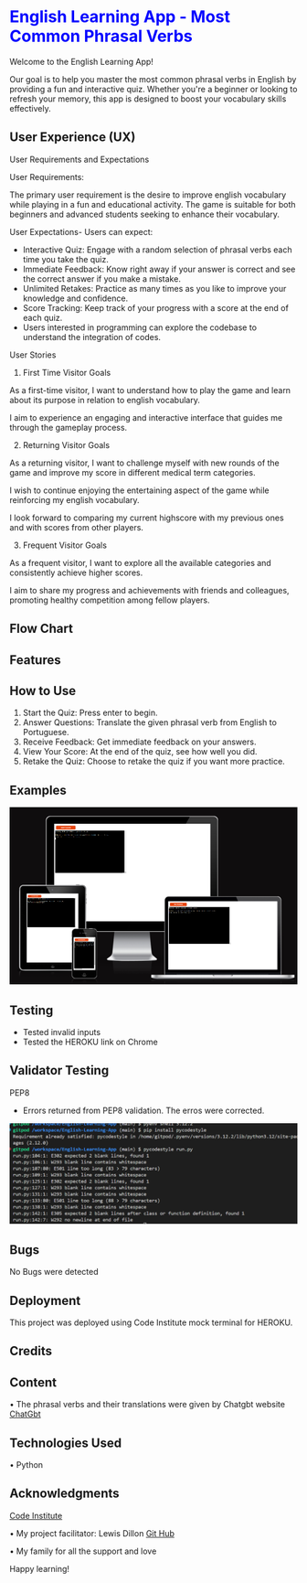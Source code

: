 <h1 style="color:blue;">English Learning App - Most Common Phrasal Verbs</h1>

Welcome to the English Learning App! 

Our goal is to help you master the most common phrasal verbs in English by providing a fun and interactive quiz. Whether you're a beginner or looking to refresh your memory, this app is designed to boost your vocabulary skills effectively.

## User Experience (UX)

User Requirements and Expectations

User Requirements: 

The primary user requirement is the desire to improve english vocabulary while playing in a fun and educational activity. The game is suitable for both beginners and advanced students seeking to enhance their vocabulary.

User Expectations- Users can expect:
- Interactive Quiz: Engage with a random selection of phrasal verbs each time you take the quiz.
- Immediate Feedback: Know right away if your answer is correct and see the correct answer if you make a mistake.
- Unlimited Retakes: Practice as many times as you like to improve your knowledge and confidence.
- Score Tracking: Keep track of your progress with a score at the end of each quiz.
- Users interested in programming can explore the codebase to understand the integration of codes.

User Stories

1) First Time Visitor Goals

As a first-time visitor, I want to understand how to play the game and learn about its purpose in relation to english vocabulary.

I aim to experience an engaging and interactive interface that guides me through the gameplay process.

2) Returning Visitor Goals

As a returning visitor, I want to challenge myself with new rounds of the game and improve my score in different medical term categories.

I wish to continue enjoying the entertaining aspect of the game while reinforcing my english vocabulary.

I look forward to comparing my current highscore with my previous ones and with scores from other players.

3. Frequent Visitor Goals

As a frequent visitor, I want to explore all the available categories and consistently achieve higher scores.

I aim to share my progress and achievements with friends and colleagues, promoting healthy competition among fellow players.

## Flow Chart

## Features
## How to Use
1. Start the Quiz: Press enter to begin.
2. Answer Questions: Translate the given phrasal verb from English to Portuguese.
3. Receive Feedback: Get immediate feedback on your answers.
4. View Your Score: At the end of the quiz, see how well you did.
5. Retake the Quiz: Choose to retake the quiz if you want more practice.

## Examples

![Responsiviness](documentation/responsive.png)

## Testing

- Tested invalid inputs
- Tested the HEROKU link on Chrome 


## Validator Testing

PEP8
- Errors returned from PEP8 validation. The erros were corrected.


![Errors](documentation/pep8_testing.png)

## Bugs

No Bugs were detected

## Deployment
This project was deployed using Code Institute mock terminal for HEROKU.

## Credits
## Content

•	The phrasal verbs and their translations were given by Chatgbt website 
[ChatGbt](https://chatgbt.com/)

## Technologies Used

•	Python

## Acknowledgments

[Code Institute](https://codeinstitute.net/ie/)

•	My project facilitator: Lewis Dillon [Git Hub](https://github.com/LewisDillon)

•	My family for all the support and love



Happy learning!